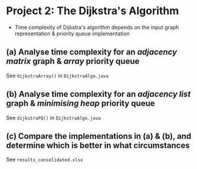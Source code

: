 # Project 2: The Dijkstra's Algorithm
- Time complexity of Dijkstra's algorithm depends on the input graph representation & priority queue implementation

## (a) Analyse time complexity for an *adjacency matrix* graph & *array* priority queue
See ```dijkstraArray()``` in ```DijkstraAlgo.java```

## (b) Analyse time complexity for an *adjacency list* graph & *minimising heap* priority queue
See ```dijkstraPQ()``` in ```DijkstraAlgo.java```

## (c) Compare the implementations in (a) & (b), and determine which is better in what circumstances
See ```results_consolidated.xlsx```